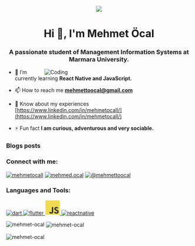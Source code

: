 <p align="center">
  <img src="https://www.weblineindia.com/wp-content/uploads/2019/01/react-native-build-mobile-apps-with-increased-developer-productivity.gif" width="500">
</p>
<h1 align="center">Hi 👋, I'm Mehmet Öcal</h1>
<h3 align="center">A passionate student of Management Information Systems at Marmara University.</h3>
<img align="right" alt="Coding" width="400" src="https://i.pinimg.com/originals/e4/26/70/e426702edf874b181aced1e2fa5c6cde.gif">



- 🌱 I’m currently learning **React Native and JavaScript.**

- 📫 How to reach me **mehmettoocal@gmail.com**

- 📄 Know about my experiences [https://www.linkedin.com/in/mehmetocall/](https://www.linkedin.com/in/mehmetocall/)

- ⚡ Fun fact **I am curious, adventurous and very sociable.**

### Blogs posts
<!-- BLOG-POST-LIST:START -->
<!-- BLOG-POST-LIST:END -->

<h3 align="left">Connect with me:</h3>
<p align="left">
<a href="https://linkedin.com/in/mehmetocall" target="blank"><img align="center" src="https://raw.githubusercontent.com/rahuldkjain/github-profile-readme-generator/master/src/images/icons/Social/linked-in-alt.svg" alt="mehmetocall" height="30" width="40" /></a>
<a href="https://instagram.com/mehmed.ocal" target="blank"><img align="center" src="https://raw.githubusercontent.com/rahuldkjain/github-profile-readme-generator/master/src/images/icons/Social/instagram.svg" alt="mehmed.ocal" height="30" width="40" /></a>
<a href="https://medium.com/@mehmettoocal" target="blank"><img align="center" src="https://raw.githubusercontent.com/rahuldkjain/github-profile-readme-generator/master/src/images/icons/Social/medium.svg" alt="@mehmettoocal" height="30" width="40" /></a>
</p>

<h3 align="left">Languages and Tools:</h3>
<p align="left"> <a href="https://dart.dev" target="_blank" rel="noreferrer"> <img src="https://www.vectorlogo.zone/logos/dartlang/dartlang-icon.svg" alt="dart" width="40" height="40"/> </a> <a href="https://flutter.dev" target="_blank" rel="noreferrer"> <img src="https://www.vectorlogo.zone/logos/flutterio/flutterio-icon.svg" alt="flutter" width="40" height="40"/> </a> <a href="https://developer.mozilla.org/en-US/docs/Web/JavaScript" target="_blank" rel="noreferrer"> <img src="https://raw.githubusercontent.com/devicons/devicon/master/icons/javascript/javascript-original.svg" alt="javascript" width="40" height="40"/> </a> <a href="https://reactnative.dev/" target="_blank" rel="noreferrer"> <img src="https://reactnative.dev/img/header_logo.svg" alt="reactnative" width="40" height="40"/> </a> </p>

<p><img align="left" src="https://github-readme-stats.vercel.app/api/top-langs?username=mehmet-ocal&show_icons=true&locale=en&layout=compact" alt="mehmet-ocal" /></p>

<p>&nbsp;<img align="center" src="https://github-readme-stats.vercel.app/api?username=mehmet-ocal&show_icons=true&locale=en" alt="mehmet-ocal" /></p>

<p><img align="center" src="https://github-readme-streak-stats.herokuapp.com/?user=mehmet-ocal&" alt="mehmet-ocal" /></p>
